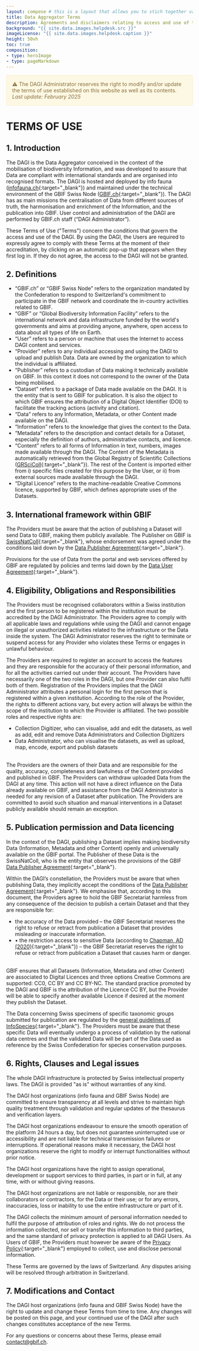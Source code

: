 ```yaml
---
layout: compose # this is a layout that allows you to stich together various predefined blocks that comes with the the,e
title: Data Aggregator Terms
description: Agreements and disclaimers relating to access and use of the Data Aggregator DAGI to mobilise biodiversity Data available in Switzerland 
background: "{{ site.data.images.helpdesk.src }}"
imageLicense: "{{ site.data.images.helpdesk.caption }}"
height: 50vh
toc: true
composition:
- type: heroImage
- type: pageMarkdown
---
```


<div style="padding: 15px; border: 1px solid transparent; border-color: transparent; margin-bottom: 20px; border-radius: 4px; color: #8a6d3b;; background-color: #fcf8e3; border-color: #faebcc;">
⚠️ The DAGI Administrator reserves the right to modify and/or update the terms of use established on this website as well as its contents.<br> <i>Last update: February 
2025</i>
</div>

# TERMS OF USE

## 1. Introduction

The DAGI is the Data Aggregator conceived in the context of the mobilisation of biodiversity Information,  and was developed to assure that Data are compliant with international standards and are organised into recognised formats. The DAGI is hosted and deployed by info fauna ([infofauna.ch](https://www.infofauna.ch/){:target="_blank"}) and maintained under the technical environment of the GBIF Swiss Node ([GBIF.ch](https://www.gbif.org/country/CH/summary){:target="_blank"}). The DAGI has as main missions the centralisation of Data from different sources of truth, the harmonisation and enrichment of the Information, and the publication into GBIF. User control and administration of the DAGI are performed by GBIF.ch staff (“DAGI Administrator”). 

These Terms of Use ("Terms") concern the conditions that govern the access and use of the DAGI. By using the DAGI, the Users are required to expressly agree to comply with these Terms at the moment of their accreditation, by clicking on an automatic pop-up that appears when they first log in. If they do not agree, the access to the DAGI will not be granted.

## 2. Definitions

- “GBIF.ch” or “GBIF Swiss Node” refers to the organization mandated by the Confederation to respond to Switzerland's commitment to participate in the GBIF network and coordinate the in-country activities related to GBIF.
- “GBIF” or “Global Biodiversity Information Facility” refers to the international network and data infrastructure funded by the world's governments and aims at providing anyone, anywhere, open access to data about all types of life on Earth.
- “User” refers to a person or machine that uses the Internet to access DAGI content and services.
- “Provider” refers to any individual accessing and using the DAGI to upload and publish Data. Data are owned by the organization to which the individual is affiliated.
- “Publisher” refers to a custodian of Data making it technically available on GBIF. In this context it does not correspond to the owner of the Data being mobilised.
- “Dataset” refers to a package of Data made available on the DAGI. It is the entity that is sent to GBIF for publication. It is also the object to which GBIF ensures the attribution of a Digital Object Identifier (DOI) to facilitate the tracking actions (activity and citation).
- “Data” refers to any Information, Metadata, or other Content made available on the DAGI.
- “Information” refers to the knowledge that gives the context to the Data.
- “Metadata” refers to the description and contact details for a Dataset, especially the definition of authors, administrative contacts, and licence.
- “Content” refers to all forms of Information in text, numbers, images made available through the DAGI. The Content of the Metadata is automatically retrieved from the Global Registry of Scientific Collections ([GRSciColl](https://scientific-collections.gbif.org/){:target="_blank"}). The rest of the Content is imported either from i) specific files created for this purpose by the User, or ii) from external sources made available through the DAGI.
- “Digital Licence” refers to the machine-readable Creative Commons licence, supported by GBIF, which defines appropriate uses of the Datasets.

## 3. International framework within GBIF

The Providers must be aware that the action of publishing a Dataset will send Data to GBIF, making them publicly available. The Publisher on GBIF is [SwissNatColl](https://www.gbif.org/publisher/9661d20d-86b6-4485-8948-f3c86b022fa7){:target="_blank"}, whose endorsement was agreed under the conditions laid down by the [Data Publisher Agreement](https://www.gbif.org/terms/data-publisher){:target="_blank"}.

Provisions for the use of Data from the portal and web services offered by GBIF are regulated by policies and terms laid down by the [Data User Agreement](https://www.gbif.org/terms/data-user){:target="_blank"}.

## 4. Eligibility, Obligations and Responsibilities

The Providers must be recognised collaborators within a Swiss institution and the first person to be registered within the institution must be accredited by the DAGI Administrator. The Providers agree to comply with all applicable laws and regulations while using the DAGI and cannot engage on illegal or unauthorized activities related to the infrastructure or the Data inside the system. The DAGI Administrator reserves the right to terminate or suspend access for any Provider who violates these Terms or engages in unlawful behaviour.

The Providers are required to register an account to access the features and they are responsible for the accuracy of their personal information, and for all the activities carried out under their account. The Providers have necessarily one of the two roles in the DAGI, but one Provider can also fulfil both of them. Registration of the Providers implies that the DAGI Administrator attributes a personal login for the first person that is registered within a given institution. According to the role of the Provider, the rights to different actions vary, but every action will always be within the scope of the institution to which the Provider is affiliated. The two possible roles and respective rights are:
- Collection Digitizer, who can visualise, add and edit the datasets, as well as add, edit and remove Data Administrators and Collection Digitizers
- Data Administrator, who can visualise the datasets, as well as upload, map, encode, export and publish datasets

<br>
The Providers are the owners of their Data and are responsible for the quality, accuracy, completeness and lawfulness of the Content provided and published in GBIF. The Providers can withdraw uploaded Data from the DAGI at any time. This action will not have a direct influence on the Data already available on GBIF, and assistance from the DAGI Administrator is needed for any revision of a Dataset after publication. The Providers are committed to avoid such situation and manual interventions in a Dataset publicly available should remain an exception.

## 5. Publication permission and Data licencing

In the context of the DAGI, publishing a Dataset implies making biodiversity Data (Information, Metadata and other Content) openly and universally available on the GBIF portal. The Publisher of these Data is the SwissNatColl, who is the entity that observes the provisions of the GBIF [Data Publisher Agreement](https://www.gbif.org/terms/data-publisher){:target="_blank"}. 

Within the DAGI’s constellation, the Providers must be aware that when publishing Data, they implicitly accept the conditions of the [Data Publisher Agreement](https://www.gbif.org/terms/data-publisher){:target="_blank"}. We emphasise that, according to this document, the Providers agree to hold the GBIF Secretariat harmless from any consequence of the decision to publish a certain Dataset and that they are responsible for:
- the accuracy of the Data provided – the GBIF Secretariat reserves the right to refuse or retract from publication a Dataset that provides misleading or inaccurate information.
- •	the restriction access to sensitive Data (according to [Chapman, AD (2020)](https://docs.gbif.org/sensitive-species-best-practices/master/en/){:target="_blank"}) – the GBIF Secretariat reserves the right to refuse or retract from publication a Dataset that causes harm or danger.

<br>
GBIF ensures that all Datasets (Information, Metadata and other Content) are associated to Digital Licences and three options Creative Commons are supported: CC0, CC BY and CC BY-NC. The standard practice promoted by the DAGI and GBIF is the attribution of the Licence CC BY, but the Provider will be able to specify another available Licence if desired at the moment they publish the Dataset.

The Data concerning Swiss specimens of specific taxonomic groups submitted for publication are regulated by the [general guidelines of InfoSpecies](https://www.infospecies.ch/fr/donnees/deontologie.html){:target="_blank"}. The Providers must be aware that these specific Data will eventually undergo a process of validation by the national data centres and that the validated Data will be part of the Data used as reference by the Swiss Confederation for species conservation purposes.

## 6. Rights, Clauses and Legal issues

The whole DAGI infrastructure is protected by Swiss intellectual property laws. The DAGI is provided "as is" without warranties of any kind.

The DAGI host organizations (info fauna and GBIF Swiss Node) are committed to ensure transparency at all levels and strive to maintain high quality treatment through validation and regular updates of the thesaurus and verification layers.

The DAGI host organizations endeavour to ensure the smooth operation of the platform 24 hours a day, but does not guarantee uninterrupted use or accessibility and are not liable for technical transmission failures or interruptions. If operational reasons make it necessary, the DAGI host organizations reserve the right to modify or interrupt functionalities without prior notice.

The DAGI host organizations have the right to assign operational, development or support services to third parties, in part or in full, at any time, with or without giving reasons.

The DAGI host organizations are not liable or responsible, nor are their collaborators or contractors, for the Data or their use; or for any errors, inaccuracies, loss or inability to use the entire infrastructure or part of it.

The DAGI collects the minimum amount of personal information needed to fulfil the purpose of attribution of roles and rights. We do not process the information collected, nor sell or transfer this information to third parties, and the same standard of privacy protection is applied to all DAGI Users. As Users of GBIF, the Providers must however be aware of the [Privacy Policy](https://www.gbif.org/terms/privacy-policy){:target="_blank"} employed to collect, use and disclose personal information.

These Terms are governed by the laws of Switzerland. Any disputes arising will be resolved through arbitration in Switzerland.

## 7. Modifications and Contact

The DAGI host organizations (info fauna and GBIF Swiss Node) have the right to update and change these Terms from time to time. Any changes will be posted on this page, and your continued use of the DAGI after such changes constitutes acceptance of the new Terms.

For any questions or concerns about these Terms, please email [contact@gbif.ch](mailto:contact@gbif.ch).


<html lang="en">
<head>
  <meta charset="UTF-8">
  <meta name="viewport" content="width=device-width, initial-scale=1.0">
  <title>Back to Top Button</title>
  <style>
    /* Style for the Back to Top Button */
    #back-to-top {
      position: fixed;
      bottom: 40px;
      right: 120px;
      display: none;
      background-color: #fa5e97;
      color: white;
      text-align: center;
      padding: 5px;
      border-radius: 5px;
      font-size: 18px;
      cursor: pointer;
      z-index: 1000;
      width: 70px; /* Width for the rectangle */
      height: 50px; /* Height for the rectangle */
      line-height: 40px;
    }

    #back-to-top:hover {
      background-color: #fa5e97;
    }
  </style>
</head>

<body>

  <!-- Back to Top Button -->
  <a id="back-to-top" href="#" title="Back to top">Up</a>

  <script>
    // Show or hide the button when scrolling
    window.onscroll = function() {
      scrollFunction();
    };

    function scrollFunction() {
      var backToTopButton = document.getElementById("back-to-top");
      if (document.body.scrollTop > 20 || document.documentElement.scrollTop > 20) {
        backToTopButton.style.display = "block";
      } else {
        backToTopButton.style.display = "none";
      }
    }

    // Scroll to the top when the button is clicked
    document.getElementById("back-to-top").addEventListener("click", function(event) {
      event.preventDefault();
      document.body.scrollTop = 0; // For Safari
      document.documentElement.scrollTop = 0; // For Chrome, Firefox, IE, and Opera
    });
  </script>

</body>
</html>
